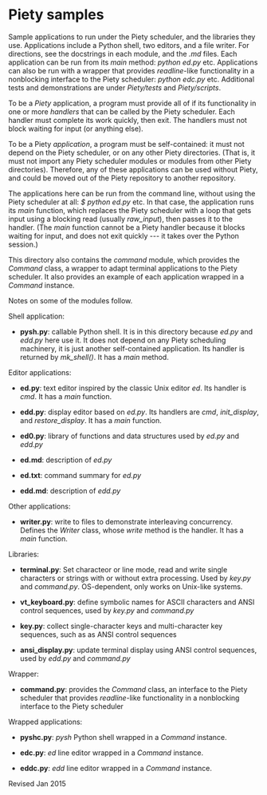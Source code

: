 Piety samples
=============

Sample applications to run under the Piety scheduler, and the
libraries they use.  Applications include a Python shell, two editors,
and a file writer.  For directions, see the docstrings in each module,
and the *.md* files.  Each application can be run from its *main*
method: *python ed.py* etc.  Applications can also be run with a
wrapper that provides *readline*-like functionality in a nonblocking
interface to the Piety scheduler: *python edc.py* etc.  Additional
tests and demonstrations are under *Piety/tests* and *Piety/scripts*.

To be a *Piety* application, a program must provide all of if its
functionality in one or more *handlers* that can be called by the Piety
scheduler.  Each handler must complete its work quickly, then exit.
The handlers must not block waiting for input (or anything else).

To be a Piety *application*, a program must be self-contained: it must
not depend on the Piety scheduler, or on any other Piety directories.
(That is, it must not import any Piety scheduler modules or modules
from other Piety directories).  Therefore, any of these applications
can be used without Piety, and could be moved out of the Piety
repository to another repository.

The applications here can be run from the command line, without using
the Piety scheduler at all: *$ python ed.py* etc.  In that
case, the application runs its *main* function, which replaces the
Piety scheduler with a loop that gets input using a blocking read
(usually *raw_input*), then passes it to the handler.  (The *main*
function cannot be a Piety handler because it blocks waiting for input,
and does not exit quickly --- it takes over the Python session.)

This directory also contains the *command* module, which provides the
*Command* class, a wrapper to adapt terminal applications to the Piety
scheduler.  It also provides an example of each application wrapped
in a *Command* instance.  

Notes on some of the modules follow.

Shell application:

- **pysh.py**: callable Python shell.  It is in this directory because
*ed.py* and *edd.py* here use it.  It does not depend on any Piety scheduling
machinery, it is just another self-contained application.  Its
handler is returned by *mk_shell()*.  It has a *main* method.

Editor applications:

- **ed.py**: text editor inspired by the classic Unix editor *ed*.
  Its handler is *cmd*.  It has a *main* function.

- **edd.py**: display editor based on *ed.py*.  Its handlers are *cmd*,
  *init_display*, and *restore_display*.  It has a *main* function.

- **ed0.py**: library of functions and data structures used by *ed.py*
    and *edd.py*

- **ed.md**: description of *ed.py*

- **ed.txt**: command summary for *ed.py*

- **edd.md**: description of *edd.py*

Other applications:

- **writer.py**: write to files to demonstrate interleaving concurrency.
  Defines the *Writer* class, whose *write* method is the handler.
  It has a *main* function.

Libraries:

- **terminal.py**: Set characteor or line mode, read and write single
   characters or strings with or without extra processing.  Used by
   *key.py* and *command.py*.  OS-dependent, only works on Unix-like systems.

- **vt_keyboard.py**: define symbolic names for ASCII characters and
    ANSI control sequences, used by *key.py* and *command.py*

- **key.py**: collect single-character keys and multi-character key
   sequences, such as as ANSI control sequences

- **ansi_display.py**: update terminal display using ANSI control
    sequences, used by *edd.py* and *command.py*

Wrapper:

- **command.py**: provides the *Command* class, an interface to the
  Piety scheduler that provides *readline*-like functionality in a
  nonblocking interface to the Piety scheduler

Wrapped applications:

- **pyshc.py**: *pysh* Python shell wrapped in a *Command* instance.

- **edc.py**: *ed* line editor wrapped in a *Command* instance.

- **eddc.py**: *edd* line editor wrapped in a *Command* instance.

Revised Jan 2015
